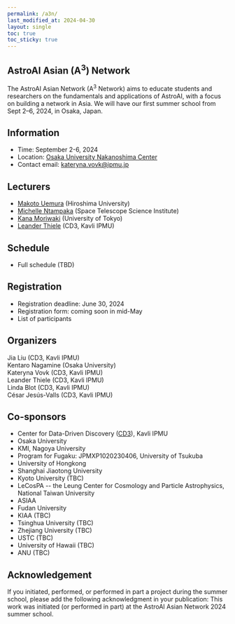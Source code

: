```yaml
---
permalink: /a3n/
last_modified_at: 2024-04-30
layout: single
toc: true
toc_sticky: true
---
```


<!--- ![banner](/images/banner.png) --->
## AstroAI Asian (A<sup>3</sup>) Network
The AstroAI Asian Network (A<sup>3</sup> Network) aims to educate students and researchers on the fundamentals and applications of AstroAI, with a focus on building a network in Asia. We will have our first summer school from Sept 2–6, 2024, in Osaka, Japan. 

## Information

* Time: September 2-6, 2024
* Location: [Osaka University Nakanoshima Center](https://www.onc.osaka-u.ac.jp/)
* Contact email: kateryna.vovk@ipmu.jp
<!--- * Slack and Zoom: please find the info in the announcement email --->

## Lecturers

* [Makoto Uemura](https://home.hiroshima-u.ac.jp/uemuram/) (Hiroshima University)
* [Michelle Ntampaka](https://www.stsci.edu/~mntampaka/) (Space Telescope Science Institute)
* [Kana Moriwaki](https://www-utap.phys.s.u-tokyo.ac.jp/~moriwaki/) (University of Tokyo)
* [Leander Thiele](https://leanderthiele.github.io/) (CD3, Kavli IPMU)

## Schedule

* Full schedule (TBD)

## Registration

* Registration deadline: June 30, 2024
* Registration form: coming soon in mid-May
  <!---[link](https://forms.gle/q4cDHbmq1tfeUw7a9)--->
* List of participants

## Organizers

Jia Liu (CD3, Kavli IPMU)\
Kentaro Nagamine (Osaka University)\
Kateryna Vovk (CD3, Kavli IPMU)\
Leander Thiele (CD3, Kavli IPMU)\
Linda Blot (CD3, Kavli IPMU)\
César Jesús-Valls (CD3, Kavli IPMU)

## Co-sponsors

* Center for Data-Driven Discovery ([CD3](https://cd3.ipmu.jp/)), Kavli IPMU
* Osaka University
* KMI, Nagoya University
* Program for Fugaku: JPMXP1020230406, University of Tsukuba
* University of Hongkong
* Shanghai Jiaotong University 
* Kyoto University (TBC)
* LeCosPA -- the Leung Center for Cosmology and Particle Astrophysics, National Taiwan University
* ASIAA
* Fudan University
* KIAA (TBC)
* Tsinghua University (TBC)
* Zhejiang University (TBC)
* USTC (TBC)
* University of Hawaii (TBC)
* ANU (TBC)

## Acknowledgement

If you initiated, performed, or performed in part a project during the summer school, please add the following acknowledgment in your publication: This work was initiated (or performed in part) at the AstroAI Asian Network 2024 summer school.
